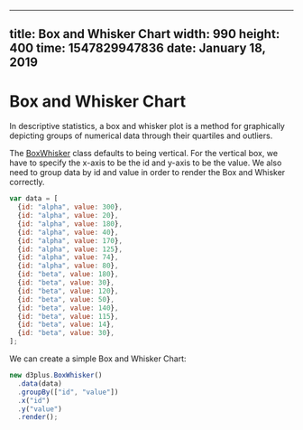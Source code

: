 ---
  title: Box and Whisker Chart
  width: 990
  height: 400
  time: 1547829947836
  date: January 18, 2019
  ---

# Box and Whisker Chart

In descriptive statistics, a box and whisker plot is a method for graphically depicting groups of numerical data through their quartiles and outliers.

The [BoxWhisker](http://d3plus.org/docs/#BoxWhisker) class defaults to being vertical. For the vertical box, we have to specify the x-axis to be the id and y-axis to be the value. We also need to group data by id and value in order to render the Box and Whisker correctly.

```js
var data = [
  {id: "alpha", value: 300},
  {id: "alpha", value: 20},
  {id: "alpha", value: 180},
  {id: "alpha", value: 40},
  {id: "alpha", value: 170},
  {id: "alpha", value: 125},
  {id: "alpha", value: 74},
  {id: "alpha", value: 80},
  {id: "beta", value: 180},
  {id: "beta", value: 30},
  {id: "beta", value: 120},
  {id: "beta", value: 50},
  {id: "beta", value: 140},
  {id: "beta", value: 115},
  {id: "beta", value: 14},
  {id: "beta", value: 30},
];
```

We can create a simple Box and Whisker Chart:

```js
new d3plus.BoxWhisker()
  .data(data)
  .groupBy(["id", "value"])
  .x("id")
  .y("value")
  .render();
```